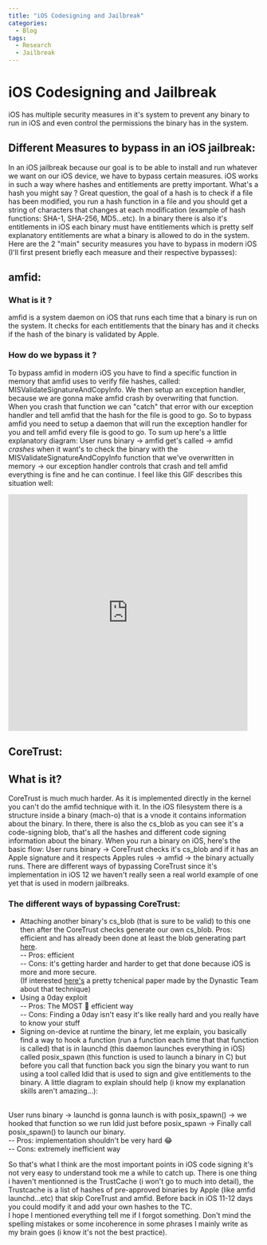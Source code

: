 ```yaml
---
title: "iOS Codesigning and Jailbreak"
categories:
  - Blog
tags:
  - Research
  - Jailbreak
---
```


# iOS Codesigning and Jailbreak
iOS has multiple security measures in it's system to prevent any binary to run in iOS and even control the permissions the binary has in the system.
## Different Measures to bypass in an iOS jailbreak:
<p>In an iOS jailbreak because our goal is to be able to install and run whatever we want on our iOS device, we have to bypass certain measures. iOS works in such a way where hashes and entitlements are pretty important. What's a hash you might say ? Great question, the goal of a hash is to check if a file has been modified, you run a hash function in a file and you should get a string of characters that changes at each modification (example of hash functions: SHA-1, SHA-256, MD5...etc). In a binary there is also it's entitlements in iOS each binary must have entitlements which is pretty self explanatory entitlements are what a binary is allowed to do in the system. Here are the 2 "main" security measures you have to bypass in modern iOS (I'll first present briefly each measure and their respective bypasses):
</p>

## amfid:
### What is it ?
amfid is a system daemon on iOS that runs each time that a binary is run on the system. It checks for each entitlements that the binary has and it checks if the hash of the binary is validated by Apple. 
### How do we bypass it ?
To bypass amfid in modern iOS you have to find a specific function in memory that amfid uses to verify file hashes, called: MISValidateSignatureAndCopyInfo. We then setup an exception handler, because we are gonna make amfid crash by overwriting that function. When you crash that function we can "catch" that error with our exception handler and tell amfid that the hash for the file is good to go. So to bypass amfid you need to setup a daemon that will run the exception handler for you and tell amfid every file is good to go. To sum up here's a little explanatory diagram:
User runs binary -> amfid get's called -> amfid *crashes* when it want's to check the binary with the MISValidateSignatureAndCopyInfo function that we've overwritten in memory -> our exception handler controls that crash and tell amfid everything is fine and he can continue.
I feel like this GIF describes this situation well:

<iframe src="https://giphy.com/embed/l2JIlnyZUpduiAn6M" width="480" height="474" frameBorder="0" class="giphy-embed" allowFullScreen></iframe>

## CoreTrust:
## What is it? 
CoreTrust is much much harder. As it is implemented directly in the kernel you can't do the amfid technique with it. In the iOS filesystem there is a structure inside a binary (mach-o) that is a vnode it contains information about the binary. In there, there is also the cs_blob as you can see it's a code-signing blob, that's all the hashes and different code signing information about the binary. When you run a binary on iOS, here's the basic flow:
User runs binary -> CoreTrust checks it's cs_blob and if it has an Apple signature and it respects Apples rules -> amfid -> the binary actually runs. 
There are different ways of bypassing CoreTrust since it's implementation in iOS 12 we haven't really seen a real world example of one yet that is used in modern jailbreaks.
### The different ways of bypassing CoreTrust:
- Attaching another binary's cs_blob (that is sure to be valid) to this one then after the CoreTrust checks generate our own cs_blob.
Pros: efficient and has already been done at least the blob generating part <a href="https://github.com/PsychoTea/MeridianJB/blob/master/Meridian/amfid/ent_patching.m#L173">here</a>.<br>
-- Pros: efficient <br>
-- Cons: it's getting harder and harder to get that done because iOS is more and more secure.<br>
(If interested <a href="https://research.dynastic.co/2019/03/01/codesign-bypass">here's</a> a pretty tchenical paper made by the Dynastic Team about that technique)
- Using a 0day exploit <br>
 -- Pros: The MOST 🤩 efficient way<br> 
 -- Cons: Finding a 0day isn't easy it's like really hard and you really have to know your stuff<br>
- Signing on-device at runtime the binary, let me explain, you basically find a way to hook a function (run a function each time that that function is called) that is in launchd (this daemon launches everything in iOS) called posix_spawn (this function is used to launch a binary in C) but before you call that function back you sign the binary you want to run using a tool called ldid that is used to sign and give entitlements to the binary. A little diagram to explain should help (i know my explanation skills aren't amazing...):
<br>
User runs binary -> launchd is gonna launch is with posix_spawn() -> we hooked that function so we run ldid just before posix_spawn -> Finally call posix_spawn() to launch our binary.<br>
-- Pros: implementation shouldn't be very hard 😂<br>
-- Cons: extremely inefficient way <br>

So that's what I think are the most important points in iOS code signing it's not very easy to understand took me a while to catch up. There is one thing i haven't mentionned is the TrustCache (i won't go to much into detail), the Trustcache is a list of hashes of pre-approved binaries by Apple (like amfid launchd...etc) that skip CoreTrust and amfid. Before back in iOS 11-12 days you could modify it and add your own hashes to the TC.<br>
I hope I mentioned everything tell me if I forgot something. Don't mind the spelling mistakes or some incoherence in some phrases I mainly write as my brain goes (i know it's not the best practice).
